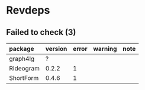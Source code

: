 # Revdeps

## Failed to check (3)

|package   |version |error |warning |note |
|:---------|:-------|:-----|:-------|:----|
|graph4lg  |?       |      |        |     |
|RIdeogram |0.2.2   |1     |        |     |
|ShortForm |0.4.6   |1     |        |     |

